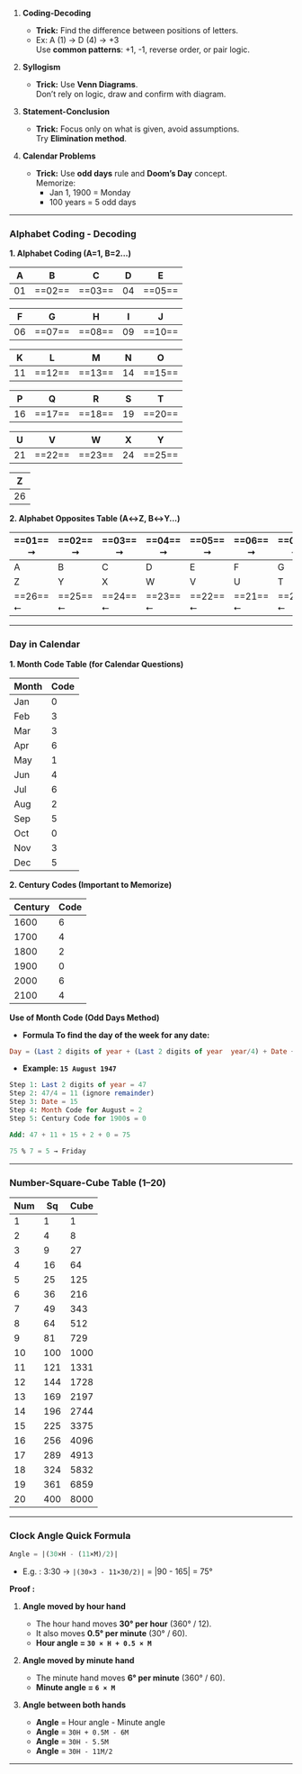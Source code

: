
1. **Coding-Decoding**
	- **Trick:** Find the difference between positions of letters.
	- Ex: A (1) → D (4) → +3  
	    Use **common patterns**: +1, -1, reverse order, or pair logic.

2. **Syllogism**
	- **Trick:** Use **Venn Diagrams**.  
	    Don’t rely on logic, draw and confirm with diagram.
    
3. **Statement-Conclusion**
	- **Trick:** Focus only on what is given, avoid assumptions.  
	    Try **Elimination method**.
    
4. **Calendar Problems**
	- **Trick:** Use **odd days** rule and **Doom’s Day** concept.  
	    Memorize:
	    - Jan 1, 1900 = Monday
	    - 100 years = 5 odd days
        
---
### Alphabet Coding - Decoding


**1. Alphabet Coding (A=1, B=2...)**

| A   | B      | C      | D   | E      |
| --- | ------ | ------ | --- | ------ |
| 01  | ==02== | ==03== | 04  | ==05== |

| F   | G      | H      | I   | J      |
| --- | ------ | ------ | --- | ------ |
| 06  | ==07== | ==08== | 09  | ==10== |

| K   | L      | M      | N   | O      |
| --- | ------ | ------ | --- | ------ |
| 11  | ==12== | ==13== | 14  | ==15== |

| P   | Q      | R      | S   | T      |
| --- | ------ | ------ | --- | ------ |
| 16  | ==17== | ==18== | 19  | ==20== |

| U   | V      | W      | X   | Y      |
| --- | ------ | ------ | --- | ------ |
| 21  | ==22== | ==23== | 24  | ==25== |

| Z   |
| --- |
| 26  |

**2. Alphabet Opposites Table (A↔Z, B↔Y...)**

| ==01== ⭢ | ==02== ⭢ | ==03== ⭢ | ==04== ⭢ | ==05== ⭢ | ==06== ⭢ | ==07== ⭢ | ==08== ⭢ | ==09== ⭢ | ==10== ⭢ | ==11== ⭢ | ==12== ⭢ | ==13== ⭢ |
| -------- | -------- | -------- | -------- | -------- | -------- | -------- | -------- | -------- | -------- | -------- | -------- | -------- |
| A        | B        | C        | D        | E        | F        | G        | H        | I        | J        | K        | L        | M  ↓     |
| Z        | Y        | X        | W        | V        | U        | T        | S        | R        | Q        | P        | O        | N  ↓     |
| ==26== ⭠ | ==25== ⭠ | ==24== ⭠ | ==23== ⭠ | ==22== ⭠ | ==21== ⭠ | ==20== ⭠ | ==19== ⭠ | ==18== ⭠ | ==17== ⭠ | ==16== ⭠ | ==15== ⭠ | ==14== ⭠ |

---
### Day in Calendar

**1. Month Code Table (for Calendar Questions)**

| Month | Code |
| ----- | ---- |
| Jan   | 0    |
| Feb   | 3    |
| Mar   | 3    |
| Apr   | 6    |
| May   | 1    |
| Jun   | 4    |
| Jul   | 6    |
| Aug   | 2    |
| Sep   | 5    |
| Oct   | 0    |
| Nov   | 3    |
| Dec   | 5    |

**2. Century Codes (Important to Memorize)**

| Century | Code |
|---------|------|
| 1600    | 6    |
| 1700    | 4    |
| 1800    | 2    |
| 1900    | 0    |
| 2000    | 6    |
| 2100    | 4    |

**Use of Month Code (Odd Days Method)**

- **Formula To find the day of the week for any date:**
```sql
Day = (Last 2 digits of year + (Last 2 digits of year  year/4) + Date + Month Code + Century Code) % 7
```

- **Example: `15 August 1947`**
```sql
Step 1: Last 2 digits of year = 47
Step 2: 47/4 = 11 (ignore remainder)
Step 3: Date = 15
Step 4: Month Code for August = 2
Step 5: Century Code for 1900s = 0

Add: 47 + 11 + 15 + 2 + 0 = 75

75 % 7 = 5 → Friday
```

---
### Number-Square-Cube Table (1–20)

| Num | Sq  | Cube |
| --- | --- | ---- |
| 1   | 1   | 1    |
| 2   | 4   | 8    |
| 3   | 9   | 27   |
| 4   | 16  | 64   |
| 5   | 25  | 125  |
| 6   | 36  | 216  |
| 7   | 49  | 343  |
| 8   | 64  | 512  |
| 9   | 81  | 729  |
| 10  | 100 | 1000 |
| 11  | 121 | 1331 |
| 12  | 144 | 1728 |
| 13  | 169 | 2197 |
| 14  | 196 | 2744 |
| 15  | 225 | 3375 |
| 16  | 256 | 4096 |
| 17  | 289 | 4913 |
| 18  | 324 | 5832 |
| 19  | 361 | 6859 |
| 20  | 400 | 8000 |

---
### Clock Angle Quick Formula

```sql
Angle = |(30×H - (11×M)/2)|
```
- E.g. : 3:30 → `|(30×3 - 11×30/2)|` = |90 - 165| = 75°

**Proof :**
1. **Angle moved by hour hand**
	- The hour hand moves **30° per hour** (360° / 12).
	- It also moves **0.5° per minute** (30° / 60).
	- **Hour angle = `30 × H + 0.5 × M`**
	
2. **Angle moved by minute hand**
	- The minute hand moves **6° per minute** (360° / 60).
	- **Minute angle = `6 × M`**

3. **Angle between both hands**
	- **Angle** = Hour angle - Minute angle
	- **Angle** = `30H + 0.5M - 6M` 
	- **Angle** = `30H - 5.5M`
	- **Angle** = `30H - 11M/2`

---

